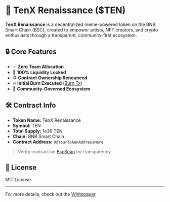 # 🧬 TenX Renaissance ($TEN)

**TenX Renaissance** is a decentralized meme-powered token on the BNB Smart Chain (BSC), created to empower artists, NFT creators, and crypto enthusiasts through a transparent, community-first ecosystem.

## 🔒 Core Features

- ✅ **Zero Team Allocation**
- 🔐 **100% Liquidity Locked**
- ♻️ **Contract Ownership Renounced**
- 🔥 **Initial Burn Executed** ([Burn Tx](https://bscscan.com/tx/0x40ba5047100990000187a289d80b1e4d6550d8186a9f7767b3bffc641672f135))
- 🧠 **Community-Governed Ecosystem**

## 🛠 Contract Info

- **Token Name:** TenX Renaissance  
- **Symbol:** TEN  
- **Total Supply:** 1e30 TEN  
- **Chain:** BNB Smart Chain  
- **Contract Address:** `0xYourTokenAddressHere`

> Verify contract on [BscScan](https://bscscan.com/) for transparency.

## 📄 License

MIT License

---

For more details, check out the [Whitepaper](https://www.dropbox.com/scl/fi/v0b9kzmhd01hthbgfivni/TenX_Renaissance_Whitepaper.pdf?rlkey=dnzdqjbfrxihrrsh7y04hhra7&dl=0).
